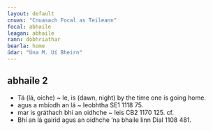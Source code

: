 ```yaml
---
layout: default
cnuas: "Cnuasach Focal as Teileann"
focal: abhaile
leagan: abhaile
rann: dobhriathar
bearla: home
údar: "Úna M. Uí Bheirn"
---
```


## abhaile 2


* Tá (lá, oíche) ~ le, is (dawn, night) by the time one is
going home.
* agus a mbíodh an lá ~ leobhtha SE1 1118 75.
* mar is gráthach bhí an oidhche ~ leis CB2 1170 125. cf.  
* Bhí an lá gairid agus an oidhche ’na bhaile linn Dial 1108 481.
